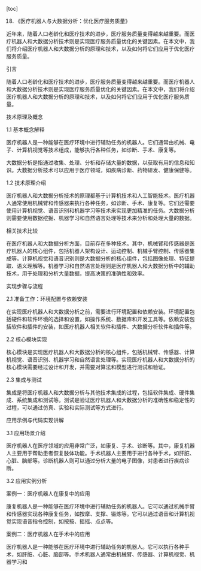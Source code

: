
[toc]                    
                
                
18. 《医疗机器人与大数据分析：优化医疗服务质量》

近年来，随着人口老龄化和医疗技术的进步，医疗服务质量变得越来越重要。而医疗机器人和大数据分析技术则是实现医疗服务质量优化的关键因素。在本文中，我们将介绍医疗机器人和大数据分析的原理和技术，以及如何将它们应用于优化医疗服务质量。

引言

随着人口老龄化和医疗技术的进步，医疗服务质量变得越来越重要。而医疗机器人和大数据分析技术则是实现医疗服务质量优化的关键因素。在本文中，我们将介绍医疗机器人和大数据分析的原理和技术，以及如何将它们应用于优化医疗服务质量。

技术原理及概念

1.1 基本概念解释

医疗机器人是一种能够在医疗环境中进行辅助任务的机器人。它们通常由机械、电子、计算机视觉等技术组成，能够执行各种任务，如诊断、手术、康复等。

大数据分析是指通过收集、处理、分析和存储大量的数据，以获取有用的信息和知识。大数据分析技术可以应用于医疗领域，如疾病诊断、药物研发、健康保健等。

1.2 技术原理介绍

医疗机器人和大数据分析技术的原理都基于计算机技术和人工智能技术。医疗机器人通常使用机械臂和传感器来执行各种任务，如诊断、手术、康复等。它们还需要使用计算机视觉、语音识别和机器学习等技术来实现更加精准的任务。大数据分析则需要使用数据挖掘、机器学习和自然语言处理等技术来分析和处理大量的数据。

相关技术比较

在医疗机器人和大数据分析方面，目前存在多种技术。其中，机械臂和传感器是医疗机器人的核心组件，包括机器人架构设计、运动控制、机械手臂控制、传感器集成等。计算机视觉和语音识别则是大数据分析的核心组件，包括图像处理、特征提取、语义理解等。机器学习和自然语言处理则是医疗机器人和大数据分析中的辅助技术，用于处理和分析大量数据，提高决策的准确性和效率。

实现步骤与流程

2.1 准备工作：环境配置与依赖安装

在实现医疗机器人和大数据分析之前，需要进行环境配置和依赖安装。环境配置包括硬件和软件环境的选择和设置，如操作系统、数据库和开发工具等。依赖安装包括软件和插件的安装，如医疗机器人相关软件和插件、大数据分析软件和插件等。

2.2 核心模块实现

核心模块是实现医疗机器人和大数据分析的核心组件，包括机械臂、传感器、计算机视觉、语音识别、机器学习和自然语言处理等。实现医疗机器人和大数据分析的核心模块需要经过设计和开发，并需要对算法和模型进行测试和验证。

2.3 集成与测试

集成是将医疗机器人和大数据分析与其他技术集成的过程，包括软件集成、硬件集成、系统集成和测试等。测试是验证医疗机器人和大数据分析的准确性和稳定性的过程，可以通过仿真、实验和实际测试等方式进行。

应用示例与代码实现讲解

3.1 应用场景介绍

医疗机器人在医疗领域的应用非常广泛，如康复、手术、诊断等。其中，康复机器人主要用于帮助患者恢复肢体功能。手术机器人主要用于进行各种手术，如肝脏、心脏、脑部等。诊断机器人则可以通过分析大量的电子图像，对患者进行疾病诊断。

3.2 应用实例分析

案例一：医疗机器人在康复中的应用

康复机器人是一种能够在医疗环境中进行辅助任务的机器人。它可以通过机械手臂和传感器实现各种康复任务，如按摩、支撑、锻炼等。它可以通过语音和计算机视觉实现语音指令控制，如按按、摇摇、点点等。

案例二：医疗机器人在手术中的应用

医疗机器人是一种能够在医疗环境中进行辅助任务的机器人。它可以执行各种手术，如肝脏、心脏、脑部等。手术机器人通常由机械臂、传感器、计算机视觉、机器学习和

